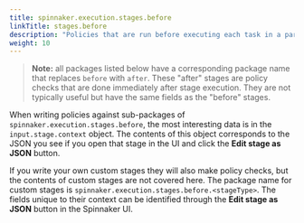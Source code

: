 ```yaml
---
title: spinnaker.execution.stages.before
linkTitle: stages.before
description: "Policies that are run before executing each task in a particular type of pipeline stage."
weight: 10
---
```

> **Note:** all packages listed below have a corresponding package name that replaces `before` with `after`. These "after" stages are policy checks that are done immediately after stage execution. They are not typically useful but have the same fields as the "before" stages.

When writing policies against sub-packages of `spinnaker.execution.stages.before`, the most interesting data is in the `input.stage.context` object. The contents of this object corresponds to the JSON you see if you open that stage in the UI and click the **Edit stage as JSON** button.

If you write your own custom stages they will also make policy checks, but the contents of custom stages are not covered here. The package name for custom stages is `spinnaker.execution.stages.before.<stageType>`. The fields unique to their context can be identified through the **Edit stage as JSON** button in the Spinnaker UI.
